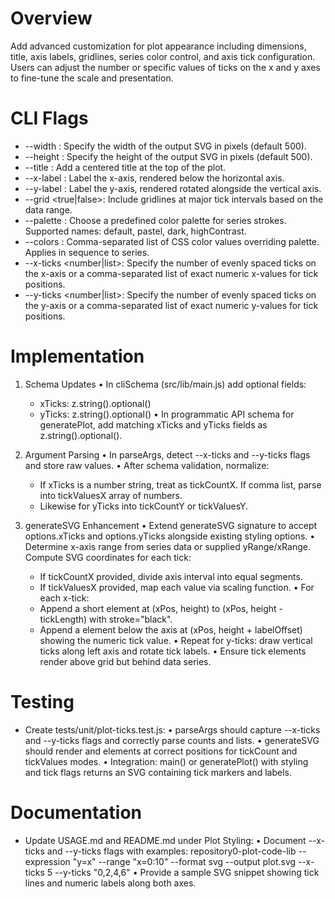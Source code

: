 # Overview
Add advanced customization for plot appearance including dimensions, title, axis labels, gridlines, series color control, and axis tick configuration. Users can adjust the number or specific values of ticks on the x and y axes to fine-tune the scale and presentation.

# CLI Flags
- --width <number>: Specify the width of the output SVG in pixels (default 500).
- --height <number>: Specify the height of the output SVG in pixels (default 500).
- --title <string>: Add a centered title at the top of the plot.
- --x-label <string>: Label the x-axis, rendered below the horizontal axis.
- --y-label <string>: Label the y-axis, rendered rotated alongside the vertical axis.
- --grid <true|false>: Include gridlines at major tick intervals based on the data range.
- --palette <name>: Choose a predefined color palette for series strokes. Supported names: default, pastel, dark, highContrast.
- --colors <list>: Comma-separated list of CSS color values overriding palette. Applies in sequence to series.
- --x-ticks <number|list>: Specify the number of evenly spaced ticks on the x-axis or a comma-separated list of exact numeric x-values for tick positions.
- --y-ticks <number|list>: Specify the number of evenly spaced ticks on the y-axis or a comma-separated list of exact numeric y-values for tick positions.

# Implementation
1. Schema Updates
   • In cliSchema (src/lib/main.js) add optional fields:
     - xTicks: z.string().optional()
     - yTicks: z.string().optional()
   • In programmatic API schema for generatePlot, add matching xTicks and yTicks fields as z.string().optional().

2. Argument Parsing
   • In parseArgs, detect --x-ticks and --y-ticks flags and store raw values.
   • After schema validation, normalize:
     - If xTicks is a number string, treat as tickCountX. If comma list, parse into tickValuesX array of numbers.
     - Likewise for yTicks into tickCountY or tickValuesY.

3. generateSVG Enhancement
   • Extend generateSVG signature to accept options.xTicks and options.yTicks alongside existing styling options.
   • Determine x-axis range from series data or supplied yRange/xRange. Compute SVG coordinates for each tick:
     - If tickCountX provided, divide axis interval into equal segments.
     - If tickValuesX provided, map each value via scaling function.
   • For each x-tick:
     - Append a short <line> element at (xPos, height) to (xPos, height - tickLength) with stroke="black".
     - Append a <text> element below the axis at (xPos, height + labelOffset) showing the numeric tick value.
   • Repeat for y-ticks: draw vertical ticks along left axis and rotate tick labels.
   • Ensure tick elements render above grid but behind data series.

# Testing
- Create tests/unit/plot-ticks.test.js:
  • parseArgs should capture --x-ticks and --y-ticks flags and correctly parse counts and lists.
  • generateSVG should render <line> and <text> elements at correct positions for tickCount and tickValues modes.
  • Integration: main() or generatePlot() with styling and tick flags returns an SVG containing tick markers and labels.

# Documentation
- Update USAGE.md and README.md under Plot Styling:
  • Document --x-ticks and --y-ticks flags with examples:
    repository0-plot-code-lib --expression "y=x" --range "x=0:10" --format svg --output plot.svg --x-ticks 5 --y-ticks "0,2,4,6"
  • Provide a sample SVG snippet showing tick lines and numeric labels along both axes.
